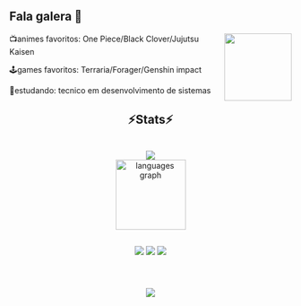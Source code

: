 ## Fala galera 👻

<img align="right" height="120" 
  src="https://www.icegif.com/wp-content/uploads/2023/11/icegif-558.gif"/>

📺animes favoritos:
One Piece/Black Clover/Jujutsu Kaisen

🕹️games favoritos:
Terraria/Forager/Genshin impact

📖estudando:
tecnico em desenvolvimento de sistemas

  </div>

<h2 align="center" >⚡Stats⚡</h2>
<br>
<div align="center" >
  <picture>
  <source
    srcset="https://github-readme-stats.vercel.app/api?username=gabriel-ortolani&show_icons=true&theme=midnight-purple"
    media="(prefers-color-scheme: dark)"
  />
  <source
    srcset="https://github-readme-stats.vercel.app/api?username=gabriel-ortolani&show_icons=true"
    media="(prefers-color-scheme: light), (prefers-color-scheme: no-preference)"
  />
  <img src="https://github-readme-stats.vercel.app/api?username=gabriel-ortolani&show_icons=true" />
</picture>

<div align="center">
 <img src="https://github-readme-stats.vercel.app/api/top-langs?username=gabriel-ortolani&locale=en&hide_title=false&layout=compact&card_width=320&langs_count=5&theme=midnight-purple&hide_border=true&order=2" height="125" alt="languages graph"  />
</div>

##

<div> 
  <a href="https://instagram.com/gabrielortolani12" target="_blank"><img src="https://img.shields.io/badge/-Instagram-%23ffffff?style=for-the-badge&logo=instagram&logoColor=dark-pink" target="_blank"></a>
  <a href = "mailto:gabrielortolanisenai@gmail.com"><img src="https://img.shields.io/badge/-Gmail-%23ffffff??style=for-the-badge&logo=gmail&logoColor=red" target="_blank"></a>
  <a href="https://facebook.com/gabriel.ortolani.940" target="_blank"><img src="https://img.shields.io/badge/-Facebook-%23ffffff?style=for-the-badge&logo=facebook&logoColor=blue" target="_blank"></a>
  
  </div>
<br>
<h1 align="center">
<img src="https://readme-typing-svg.herokuapp.com/?font=Algerian&size=35&center=true&vCenter=true&width=500&height=70&duration=4000&lines=Me+segue+ai!;" />
</h1>
